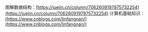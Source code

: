 图解数据结构：[https://juejin.cn/column/7062609197975732254](https://juejin.cn/column/7062609197975732254)
计算机基础知识：[https://www.cnblogs.com/linfangnan/](https://www.cnblogs.com/linfangnan/)